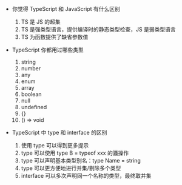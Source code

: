 - 你觉得 TypeScript 和 JavaScript 有什么区别
  1. TS 是 JS 的超集
  2. TS 是强类型语言，提供编译时的静态类型检查，JS 是弱类型语言
  3. TS 为函数提供了缺省参数值

- TypeScript 你都用过哪些类型
  1. string
  2. number
  3. any
  4. enum
  5. array
  6. boolean
  7. null
  8. undefined
  9. {}
  10. () => void

- TypeScript 中 type 和 interface 的区别
  1. 使用 type 可以得到更多提示
  2. type 可以使用 type B = typeof xxx 的骚操作
  3. type 可以声明基本类型别名：type Name = string
  4. type 可以更方便地进行并集/剔除多个类型
  5. interface 可以多次声明同一个名称的类型，最终取并集

